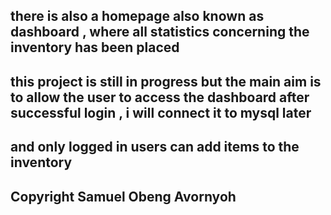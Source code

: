 ## there is also a homepage also known as dashboard , where all statistics concerning the inventory has been placed 
## this project is still in progress but the main aim is to allow the user to access the dashboard after successful login , i will connect it to mysql later 
## and only logged in users can add items to the inventory
## Copyright Samuel Obeng Avornyoh
